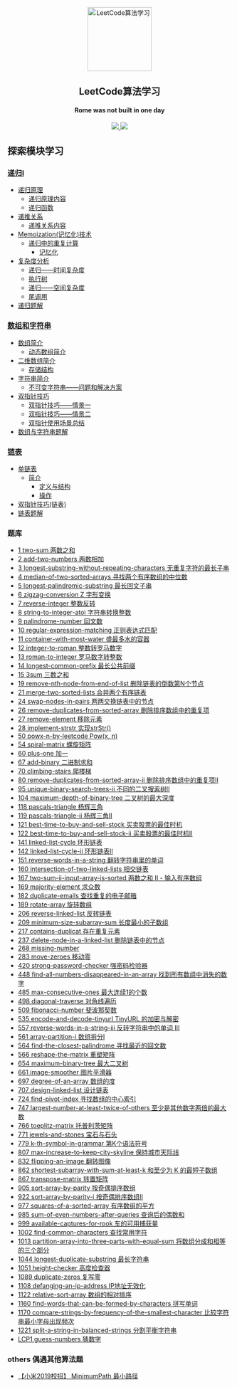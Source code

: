 <p align="center"><img style="width:15vw" alt="LeetCode算法学习" src="http://picture.geniusdsy.cn/picture/20191224/jRY4roXms16J.svg"></p>
<h2 align="center">LeetCode算法学习</h2>
<h4 align="center">Rome was not built in one day</h4>
<p align="center">
    <a title="LeetCode算法学习" target="_blank" href="https://github.com/GeniusDSY/LeetCode">
        <img src="https://img.shields.io/github/last-commit/GeniusDSY/LeetCode.svg?style=flat-square&color=FF9900">
    </a>
    <a title="GitHub repo size in bytes" target="_blank" href="https://github.com/GeniusDSY/LeetCode">
        <img src="https://img.shields.io/github/repo-size/GeniusDSY/LeetCode.svg?style=flat-square">
    </a>
</p>

## 探索模块学习

### [递归I](https://github.com/GeniusDSY/LeetCode/tree/master/src/explore/recursion_i#递归I)

- [递归原理](https://github.com/GeniusDSY/LeetCode/tree/master/src/explore/recursion_i#递归原理)
    - [递归原理内容](https://github.com/GeniusDSY/LeetCode/tree/master/src/explore/recursion_i#递归原理内容)
    - [递归函数](https://github.com/GeniusDSY/LeetCode/tree/master/src/explore/recursion_i#递归函数)
- [递推关系](https://github.com/GeniusDSY/LeetCode/tree/master/src/explore/recursion_i#递推关系)
     - [递推关系内容](https://github.com/GeniusDSY/LeetCode/tree/master/src/explore/recursion_i#递推关系内容)
- [Memoization(记忆化)技术](https://github.com/GeniusDSY/LeetCode/tree/master/src/explore/recursion_i#memoization记忆化技术)
    - [递归中的重复计算](https://github.com/GeniusDSY/LeetCode/tree/master/src/explore/recursion_i#递归中的重复计算)
        - [记忆化](https://github.com/GeniusDSY/LeetCode/tree/master/src/explore/recursion_i#记忆化)
- [复杂度分析](https://github.com/GeniusDSY/LeetCode/tree/master/src/explore/recursion_i#复杂度分析)
    - [递归——时间复杂度](https://github.com/GeniusDSY/LeetCode/tree/master/src/explore/recursion_i#递归——时间复杂度)
    - [执行树](https://github.com/GeniusDSY/LeetCode/tree/master/src/explore/recursion_i#执行树)
    - [递归——空间复杂度](https://github.com/GeniusDSY/LeetCode/tree/master/src/explore/recursion_i#递归——空间复杂度)
    - [尾调用](https://github.com/GeniusDSY/LeetCode/tree/master/src/explore/recursion_i#尾调用)
- [递归题解](https://github.com/GeniusDSY/LeetCode/tree/master/src/explore/recursion_i#递归题解)

### [数组和字符串](https://github.com/GeniusDSY/LeetCode/tree/master/src/explore/array#数组和字符串)

- [数组简介](https://github.com/GeniusDSY/LeetCode/tree/master/src/explore/array#数组简介)
    - [动态数组简介](https://github.com/GeniusDSY/LeetCode/tree/master/src/explore/array#动态数组简介)
- [二维数组简介](https://github.com/GeniusDSY/LeetCode/tree/master/src/explore/array#二维数组简介)
    - [存储结构](https://github.com/GeniusDSY/LeetCode/tree/master/src/explore/array#存储结构)
- [字符串简介](https://github.com/GeniusDSY/LeetCode/tree/master/src/explore/array#字符串简介)
    - [不可变字符串——问题和解决方案](https://github.com/GeniusDSY/LeetCode/tree/master/src/explore/array#不可变字符串——问题和解决方案)
- [双指针技巧](https://github.com/GeniusDSY/LeetCode/tree/master/src/explore/array#双指针技巧)
    - [双指针技巧——情景一](https://github.com/GeniusDSY/LeetCode/tree/master/src/explore/array#双指针技巧——情景一)
    - [双指针技巧——情景二](https://github.com/GeniusDSY/LeetCode/tree/master/src/explore/array#双指针技巧——情景二)
    - [双指针使用场景总结](https://github.com/GeniusDSY/LeetCode/tree/master/src/explore/array#双指针使用场景总结)
- [数组与字符串题解](https://github.com/GeniusDSY/LeetCode/tree/master/src/explore/array#数组与字符串题解)

### [链表](https://github.com/GeniusDSY/LeetCode/tree/master/src/explore/linked_list#链表)
- [单链表](https://github.com/GeniusDSY/LeetCode/tree/master/src/explore/linked_list#单链表)
    - [简介](https://github.com/GeniusDSY/LeetCode/tree/master/src/explore/linked_list#简介)
        - [定义与结构](https://github.com/GeniusDSY/LeetCode/tree/master/src/explore/linked_list#定义与结构)
        - [操作](https://github.com/GeniusDSY/LeetCode/tree/master/src/explore/linked_list#操作)
- [双指针技巧(链表)](https://github.com/GeniusDSY/LeetCode/tree/master/src/explore/linked_list#双指针技巧(链表))
- [链表题解](https://github.com/GeniusDSY/LeetCode/tree/master/src/explore/linked_list#链表题解)

### 题库

- [1 two-sum 两数之和](https://github.com/GeniusDSY/LeetCode/blob/master/src/array/TwoSum.java)
- [2 add-two-numbers 两数相加](https://github.com/GeniusDSY/LeetCode/blob/master/src/array/AddTwoNumbers.java)
- [3 longest-substring-without-repeating-characters 无重复字符的最长子串](https://github.com/GeniusDSY/LeetCode/blob/master/src/array/LongestSubstringWithoutRepeatingCharacters.java)
- [4 median-of-two-sorted-arrays 寻找两个有序数组的中位数](https://github.com/GeniusDSY/LeetCode/blob/master/src/array/MedianOfTwoSortedArrays.java)
- [5 longest-palindromic-substring 最长回文子串](https://github.com/GeniusDSY/LeetCode/blob/master/src/array/LongestPalindromicSubstring.java)
- [6 zigzag-conversion Z 字形变换](https://github.com/GeniusDSY/LeetCode/blob/master/src/array/ZigzagConversion.java)
- [7 reverse-integer 整数反转](https://github.com/GeniusDSY/LeetCode/blob/master/src/array/ReverseInteger.java)
- [8 string-to-integer-atoi 字符串转换整数](https://github.com/GeniusDSY/LeetCode/blob/master/src/array/StringToIntegerAtoi.java)
- [9 palindrome-number 回文数](https://github.com/GeniusDSY/LeetCode/blob/master/src/array/PalindromeNumber.java)
- [10 regular-expression-matching 正则表达式匹配](https://github.com/GeniusDSY/LeetCode/blob/master/src/array/RegularExpressionMatching.java)
- [11 container-with-most-water 盛最多水的容器](https://github.com/GeniusDSY/LeetCode/blob/master/src/array/ContainerWithMostWater.java)
- [12 integer-to-roman 整数转罗马数字](https://github.com/GeniusDSY/LeetCode/blob/master/src/array/IntegerToRoman.java)
- [13 roman-to-integer 罗马数字转整数](https://github.com/GeniusDSY/LeetCode/blob/master/src/array/RomanToInteger.java)
- [14 longest-common-prefix 最长公共前缀](https://github.com/GeniusDSY/LeetCode/blob/master/src/explore/array/LongestCommonPrefix.java)
- [15 3sum 三数之和](https://github.com/GeniusDSY/LeetCode/blob/master/src/array/ThreeNum.java)
- [19 remove-nth-node-from-end-of-list 删除链表的倒数第N个节点](https://github.com/GeniusDSY/LeetCode/blob/master/src/explore/recursion_i/RemoveNthNodeFromEndOfList.java)
- [21 merge-two-sorted-lists 合并两个有序链表](https://github.com/GeniusDSY/LeetCode/blob/master/src/explore/recursion_i/MergeTwoSortedLists.java)
- [24 swap-nodes-in-pairs 两两交换链表中的节点](https://github.com/GeniusDSY/LeetCode/blob/master/src/explore/recursion_i/SwapNodesInPairs.java)
- [26 remove-duplicates-from-sorted-array 删除排序数组中的重复项](https://github.com/GeniusDSY/LeetCode/blob/master/src/explore/recursion_i/RemoveDuplicatesFromSortedArray.java)
- [27 remove-element 移除元素](https://github.com/GeniusDSY/LeetCode/blob/master/src/explore/array/RemoveElement.java)
- [28 implement-strstr 实现strStr()](https://github.com/GeniusDSY/LeetCode/blob/master/src/explore/array/ImplementStrStr.java)
- [50 powx-n-by-leetcode Pow(x, n)](https://github.com/GeniusDSY/LeetCode/blob/master/src/explore/recursion_i/PowxNByLeetcode.java)
- [54 spiral-matrix 螺旋矩阵](https://github.com/GeniusDSY/LeetCode/blob/master/src/explore/array/SpiralMatrix.java)
- [60 plus-one 加一](https://github.com/GeniusDSY/LeetCode/blob/master/src/explore/array/PlusOne.java)
- [67 add-binary 二进制求和](https://github.com/GeniusDSY/LeetCode/blob/master/src/explore/array/AddBinary.java)
- [70 climbing-stairs 爬楼梯](https://github.com/GeniusDSY/LeetCode/blob/master/src/explore/recursion_i/ClimbingStairs.java)
- [80 remove-duplicates-from-sorted-array-ii 删除排序数组中的重复项II](https://github.com/GeniusDSY/LeetCode/blob/master/src/explore/recursion_i/RemoveDuplicatesFromSortedArrayII.java)
- [95 unique-binary-search-trees-ii 不同的二叉搜索树II](https://github.com/GeniusDSY/LeetCode/blob/master/src/explore/recursion_i/UniqueBinarySearchTreesII.java)
- [104 maximum-depth-of-binary-tree 二叉树的最大深度](https://github.com/GeniusDSY/LeetCode/blob/master/src/explore/recursion_i/MaximumDepthOfBinaryTree.java)
- [118 pascals-triangle 杨辉三角](https://github.com/GeniusDSY/LeetCode/blob/master/src/explore/recursion_i/PascalsTriangle.java)
- [119 pascals-triangle-ii 杨辉三角II](https://github.com/GeniusDSY/LeetCode/blob/master/src/explore/recursion_i/PascalsTriangleII.java)
- [121 best-time-to-buy-and-sell-stock 买卖股票的最佳时机](https://github.com/GeniusDSY/LeetCode/blob/master/src/array/BestTimeToBuyAndSellStock.java)
- [122 best-time-to-buy-and-sell-stock-ii 买卖股票的最佳时机II](https://github.com/GeniusDSY/LeetCode/blob/master/src/array/BestTimeToBuyAndSellStockII.java)
- [141 linked-list-cycle 环形链表](https://github.com/GeniusDSY/LeetCode/blob/master/src/explore/linked_list/LinkedListCycle.java)
- [142 linked-list-cycle-ii 环形链表II](https://github.com/GeniusDSY/LeetCode/blob/master/src/explore/linked_list/LinkedListCycleII.java)
- [151 reverse-words-in-a-string 翻转字符串里的单词](https://github.com/GeniusDSY/LeetCode/blob/master/src/explore/array/ReverseWordsInAStriging.java)
- [160 intersection-of-two-linked-lists 相交链表](https://github.com/GeniusDSY/LeetCode/blob/master/src/explore/linked_list/IntersectionOfTwoLinkedLists.java)
- [167 two-sum-ii-input-array-is-sorted 两数之和 II - 输入有序数组](https://github.com/GeniusDSY/LeetCode/blob/master/src/explore/array/TwoSumIIInputArrayIsSorted.java) 
- [169 majority-element 求众数](https://github.com/GeniusDSY/LeetCode/blob/master/src/array/MajorityElement.java)
- [182 duplicate-emails 查找重复的电子邮箱](https://github.com/GeniusDSY/LeetCode/blob/master/src/array/DuplicateEmails.sql)
- [189 rotate-array 旋转数组](https://github.com/GeniusDSY/LeetCode/blob/master/src/explore/array/RotateArray.java)
- [206 reverse-linked-list 反转链表](https://github.com/GeniusDSY/LeetCode/blob/master/src/explore/recursion_i/ReverseLinkedList.java)
- [209 minimum-size-subarray-sum 长度最小的子数组](https://github.com/GeniusDSY/LeetCode/blob/master/src/explore/array/MinimumSizeSubArraySum.java)
- [217 contains-duplicat 存在重复元素](https://github.com/GeniusDSY/LeetCode/blob/master/src/array/ContainsDuplicat.java)
- [237 delete-node-in-a-linked-list 删除链表中的节点](https://github.com/GeniusDSY/LeetCode/blob/master/src/array/DeleteNodeInALinkedList.java)
- [268 missing-number](https://github.com/GeniusDSY/LeetCode/blob/master/src/array/MissingNumber.java)
- [283 move-zeroes 移动零](https://github.com/GeniusDSY/LeetCode/blob/master/src/explore/array/MoveZeroes.java)
- [420 strong-password-checker 强密码检验器](https://github.com/GeniusDSY/LeetCode/blob/master/src/array/StrongPasswordChecker.java)
- [448 find-all-numbers-disappeared-in-an-array 找到所有数组中消失的数字](https://github.com/GeniusDSY/LeetCode/blob/master/src/array/FindAllNumbersDisappearedInAnArray.java)
- [485 max-consecutive-ones 最大连续1的个数](https://github.com/GeniusDSY/LeetCode/blob/master/src/explore/array/MaxConsecutiveOnes.java)
- [498 diagonal-traverse 对角线遍历](https://github.com/GeniusDSY/LeetCode/blob/master/src/explore/array/DiagonalTraverse.java)
- [509 fibonacci-number 斐波那契数](https://github.com/GeniusDSY/LeetCode/blob/master/src/explore/recursion_i/FibonacciNumber.java)
- [535 encode-and-decode-tinyurl TinyURL 的加密与解密](https://github.com/GeniusDSY/LeetCode/blob/master/src/array/EncodeAndDecodeTinyUrl.java)
- [557 reverse-words-in-a-string-iii 反转字符串中的单词 III](https://github.com/GeniusDSY/LeetCode/blob/master/src/explore/array/ReverseWordsInAStringIII.java)
- [561 array-partition-i 数组拆分I](https://github.com/GeniusDSY/LeetCode/blob/master/src/explore/array/ArrayPartitionI.java)
- [564 find-the-closest-palindrome 寻找最近的回文数](https://github.com/GeniusDSY/LeetCode/blob/master/src/array/FindTheClosestPalindrome.java)
- [566 reshape-the-matrix 重塑矩阵](https://github.com/GeniusDSY/LeetCode/blob/master/src/array/ReshapeTheMatrix.java)
- [654 maximum-binary-tree 最大二叉树](https://github.com/GeniusDSY/LeetCode/blob/master/src/array/MaximumBinaryTree.java)
- [661 image-smoother 图片平滑器](https://github.com/GeniusDSY/LeetCode/blob/master/src/array/ImageSmoother.java)
- [697 degree-of-an-array 数组的度](https://github.com/GeniusDSY/LeetCode/blob/master/src/array/DegreeOfAnArray.java)
- [707 design-linked-list 设计链表](https://github.com/GeniusDSY/LeetCode/blob/master/src/explore/linked_list/DesignLinkedList.java)
- [724 find-pivot-index 寻找数组的中心索引](https://github.com/GeniusDSY/LeetCode/blob/master/src/explore/array/FindPivotIndex.java)
- [747 largest-number-at-least-twice-of-others 至少是其他数字两倍的最大数](https://github.com/GeniusDSY/LeetCode/blob/master/src/explore/array/LargestNumberAtLeastTwiceOfOthers.java)
- [766 toeplitz-matrix 托普利茨矩阵](https://github.com/GeniusDSY/LeetCode/blob/master/src/array/ToeplitzMatrix.java)
- [771 jewels-and-stones 宝石与石头](https://github.com/GeniusDSY/LeetCode/blob/master/src/array/JewelsAndStone.java)
- [779 k-th-symbol-in-grammar 第K个语法符号](https://github.com/GeniusDSY/LeetCode/blob/master/src/explore/recursion_i/KThSymbolInGrammar.java)
- [807 max-increase-to-keep-city-skyline 保持城市天际线](https://github.com/GeniusDSY/LeetCode/blob/master/src/array/MaxIncreaseToKeepCitySkyline.java)
- [832 flipping-an-image 翻转图像](https://github.com/GeniusDSY/LeetCode/blob/master/src/array/FlippingAnImage.java)
- [862 shortest-subarray-with-sum-at-least-k 和至少为 K 的最短子数组](https://github.com/GeniusDSY/LeetCode/blob/master/src/array/ShortestSubArrayWithSumAtLeastK.java)
- [867 transpose-matrix 转置矩阵](https://github.com/GeniusDSY/LeetCode/blob/master/src/array/TransposeMatrix.java)
- [905 sort-array-by-parity 按奇偶排序数组](https://github.com/GeniusDSY/LeetCode/blob/master/src/array/SortArrayByParity.java) 
- [922 sort-array-by-parity-i 按奇偶排序数组II](https://github.com/GeniusDSY/LeetCode/blob/master/src/array/SortArrayByParityII.java)
- [977 squares-of-a-sorted-array 有序数组的平方](https://github.com/GeniusDSY/LeetCode/blob/master/src/array/SquaresOf_A_SortedArray.java)
- [985 sum-of-even-numbers-after-queries 查询后的偶数和](https://github.com/GeniusDSY/LeetCode/blob/master/src/array/SumOfEvenNumbersAfterQueries.java)
- [999 available-captures-for-rook 车的可用捕获量](https://github.com/GeniusDSY/LeetCode/blob/master/src/array/AvailableCapturesForRook.java)
- [1002 find-common-characters 查找常用字符](https://github.com/GeniusDSY/LeetCode/blob/master/src/array/FindCommonCharacters.java)
- [1013 partition-array-into-three-parts-with-equal-sum 将数组分成和相等的三个部分](https://github.com/GeniusDSY/LeetCode/blob/master/src/array/PartitionArrayIntoThreePartsWithEqualSum.java)
- [1044 longest-duplicate-substring 最长字符串](https://github.com/GeniusDSY/LeetCode/blob/master/src/array/LongestDuplicateSubstring.java)
- [1051 height-checker 高度检查器](https://github.com/GeniusDSY/LeetCode/blob/master/src/array/HeightChecker.java)
- [1089 duplicate-zeros 复写零](https://github.com/GeniusDSY/LeetCode/blob/master/src/array/DuplicateZeros.java)
- [1108 defanging-an-ip-address IP地址无效化](https://github.com/GeniusDSY/LeetCode/blob/master/src/array/DefangingAnIpAddress.java)
- [1122 relative-sort-array 数组的相对排序](https://github.com/GeniusDSY/LeetCode/blob/master/src/array/RelativeSortArray.java)
- [1160 find-words-that-can-be-formed-by-characters 拼写单词](https://github.com/GeniusDSY/LeetCode/blob/master/src/array/FindWordsThatCanBeFormedByCharacters.java)
- [1170 compare-strings-by-frequency-of-the-smallest-character 比较字符串最小字母出现频次 ](https://github.com/GeniusDSY/LeetCode/blob/master/src/array/CompareStringsByFrequencyOfTheSmallestCharacter.java)
- [1221 split-a-string-in-balanced-strings 分割平衡字符串](https://github.com/GeniusDSY/LeetCode/blob/master/src/array/SplitAStringInBalancedStrings.java)
- [LCP1 guess-numbers 猜数字](https://github.com/GeniusDSY/LeetCode/blob/master/src/array/GuessNumbers.java) 

### others 偶遇其他算法题 

- [【小米2019校招】 MinimumPath 最小路径](https://github.com/GeniusDSY/LeetCode/blob/master/src/others/MinimumPath.java) 
